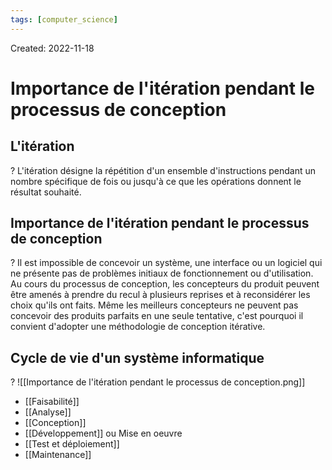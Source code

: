 ```yaml
---
tags: [computer_science] 
---
```

Created: 2022-11-18

# Importance de l'itération pendant le processus de conception

## L'itération
?
L'itération désigne la répétition d'un ensemble d'instructions pendant un nombre spécifique de fois ou jusqu'à ce que les opérations donnent le résultat souhaité.
<!--SR:!2025-01-19,451,230-->

## Importance de l'itération pendant le processus de conception
?
Il est impossible de concevoir un système, une interface ou un logiciel qui ne présente pas de problèmes initiaux de fonctionnement ou d'utilisation. Au cours du processus de conception, les concepteurs du produit peuvent être amenés à prendre du recul à plusieurs reprises et à reconsidérer les choix qu'ils ont faits.
Même les meilleurs concepteurs ne peuvent pas concevoir des produits parfaits en une seule tentative, c'est pourquoi il convient d'adopter une méthodologie de conception itérative.
<!--SR:!2024-06-14,141,210-->

## Cycle de vie d'un système informatique
?
![[Importance de l'itération pendant le processus de conception.png]]
- [[Faisabilité]]
- [[Analyse]]
- [[Conception]]
- [[Développement]] ou Mise en oeuvre
- [[Test et déploiement]]
- [[Maintenance]]
<!--SR:!2024-02-28,6,130-->